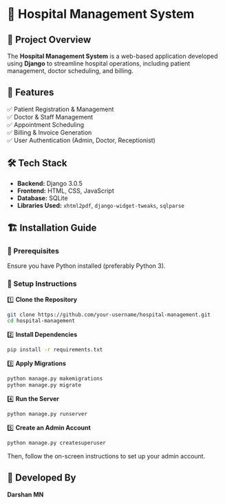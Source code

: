 # 🏥 Hospital Management System  

## 📌 Project Overview  
The **Hospital Management System** is a web-based application developed using **Django** to streamline hospital operations, including patient management, doctor scheduling, and billing.  

## 🚀 Features  
✅ Patient Registration & Management  
✅ Doctor & Staff Management  
✅ Appointment Scheduling  
✅ Billing & Invoice Generation  
✅ User Authentication (Admin, Doctor, Receptionist)  

## 🛠️ Tech Stack  
- **Backend:** Django 3.0.5  
- **Frontend:** HTML, CSS, JavaScript  
- **Database:** SQLite  
- **Libraries Used:** `xhtml2pdf`, `django-widget-tweaks`, `sqlparse`  

## 🏗️ Installation Guide  
### 👅 Prerequisites  
Ensure you have Python installed (preferably Python 3).  

### 🔧 Setup Instructions  
1️⃣ **Clone the Repository**  
```bash
git clone https://github.com/your-username/hospital-management.git
cd hospital-management
```
2️⃣ **Install Dependencies**  
```bash
pip install -r requirements.txt
```
3️⃣ **Apply Migrations**  
```bash
python manage.py makemigrations
python manage.py migrate
```
4️⃣ **Run the Server**  
```bash
python manage.py runserver
```
5️⃣ **Create an Admin Account**  
```bash
python manage.py createsuperuser
```
Then, follow the on-screen instructions to set up your admin account.  

## 👤 Developed By  
**Darshan MN**  

